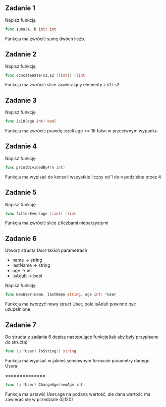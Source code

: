 ## Zadanie 1
Napisz funkcję 
```go 
func suma(a, b int) int
```
Funkcja ma zwrócić sumę dwóch liczb.

## Zadanie 2

Napisz funkcję
```go 
func concatenate(s1,s2 []int]) []int
```
Funkcja ma zwrócić slice zawierający elementy z s1 i s2

## Zadanie 3
Napisz funkcję 
```go 
func is18(age int) bool
```
Funkcja ma zwrócić prawdę jeżeli age >= 18 false w przeciwnym wypadku

## Zadanie 4
Napisz funkcję
```go 
func printDividedBy4(n int)
```
Funkcja ma wypisać do konsoli wszystkie liczby od 1 do n podzielne przez 4

## Zadanie 5
Napisz funkcję
```go 
func filterEven(age []int) []int
```

Funkcja ma zwrócić  slice z liczbami nieparzystymi

## Zadanie 6
Utwórz structa *User* takich parametrach 
 * name -> string
 * lastName -> string
 * age -> int
 * isAdult -> bool

Napisz funkcję 
```go 
func NewUser(name, lastName string, age int) *User
```
Funkcja ma tworzyć nowy struct User, pole isAdult powinno być uzupełnione

## Zadanie 7
Do structa z zadania 6 dopisz nastepujące funkcje(tak aby były przypisane do structa)

```go 
func (u *User) ToString() string
```
Funkcja ma wypisać w jakimś sensownym formacie parametry danego Usera

==============

```go 
func (u *User) ChangeAge(newAge int)
```
Funkcja ma ustawić User.age na podaną wartość, ale dana wartość ma zawierać się w przedziale (0,120)